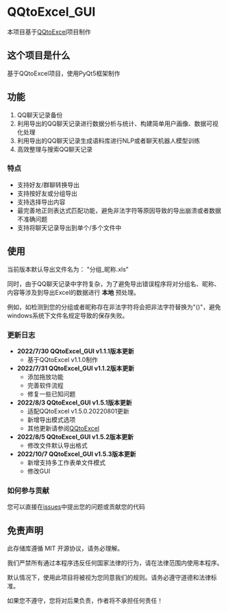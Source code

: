 # QQtoExcel_GUI
本项目基于[QQtoExcel](https://github.com/aoguai/QQtoExcel)项目制作
##  这个项目是什么
基于QQtoExcel项目，使用PyQt5框架制作

## 功能
1. QQ聊天记录备份
2. 利用导出的QQ聊天记录进行数据分析与统计、构建简单用户画像、数据可视化处理
3. 利用导出的QQ聊天记录生成语料库进行NLP或者聊天机器人模型训练
4. 高效整理与搜索QQ聊天记录

### 特点
- 支持好友/群聊转换导出
- 支持按好友或分组导出
- 支持选择导出内容
- 最完善地正则表达式匹配功能，避免非法字符等原因导致的导出崩溃或者数据不准确问题
- 支持将聊天记录导出到单个/多个文件中

## 使用
当前版本默认导出文件名为：
"分组_昵称.xls"

同时，由于QQ聊天记录中字符复杂，为了避免导出错误程序将对分组名、昵称、内容等涉及到导出Excel的数据进行 **本地** 预处理。

例如，如检测到您的分组或者昵称存在非法字符将会把非法字符替换为"()"，避免windows系统下文件名规定导致的保存失败。



### 更新日志

- **2022/7/30 QQtoExcel_GUI v1.1.1版本更新**
  - 基于QQtoExcel v1.1.0制作
- **2022/7/31 QQtoExcel_GUI v1.1.2版本更新**
  - 添加拖放功能
  - 完善软件流程
  - 修复一些已知问题
- **2022/8/3 QQtoExcel_GUI v1.5.1版本更新**
  - 适配QQtoExcel v1.5.0.20220801更新
  - 新增导出模式选项
  - 其他更新请参阅[QQtoExcel](https://github.com/aoguai/QQtoExcel)
- **2022/8/5 QQtoExcel_GUI v1.5.2版本更新**
  - 修改文件默认导出格式
- **2022/10/7 QQtoExcel_GUI v1.5.3版本更新**
  - 新增支持多工作表单文件模式
  - 修改GUI

### 如何参与贡献
您可以直接在[issues](https://github.com/abyss-zues/QQtoExcel_GUI/issues)中提出您的问题或贡献您的代码

## 免责声明
此存储库遵循 MIT 开源协议，请务必理解。

我们严禁所有通过本程序违反任何国家法律的行为，请在法律范围内使用本程序。

默认情况下，使用此项目将被视为您同意我们的规则。请务必遵守道德和法律标准。

如果您不遵守，您将对后果负责，作者将不承担任何责任！
